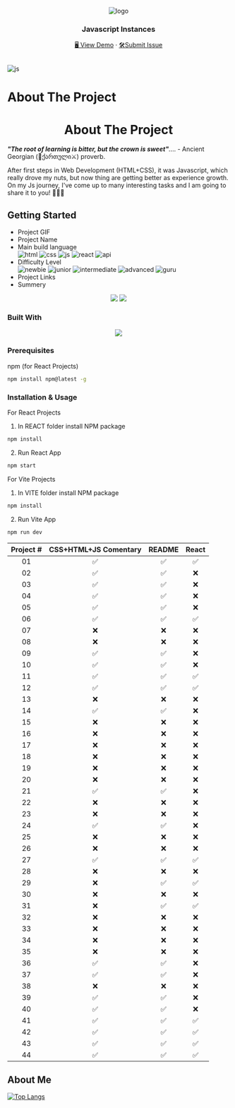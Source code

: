 <a name="readme-top"></a>
<div align="center">
 <img src="https://user-images.githubusercontent.com/79293287/230690583-935f9ece-4fc1-4f95-95e5-78fa5bf89b3e.png" alt="logo"><br/>
<h3 align="center">Javascript Instances</h3>
  <div align="center">
    <a href="https://gpx.ge/challenge/js/" target="_blank">🖥️ View Demo</a>
    ·
    <a href="https://github.com/tsotneforester/Javascript/issues">🛠Submit Issue</a>
  </div>
<br/>

</div>

![js](https://user-images.githubusercontent.com/79293287/230690681-18f9f658-7611-4280-aedf-088468960a12.gif)

# About The Project
<h1 align="center"> About The Project </h1> 

_**"The root of learning is bitter, but the crown is sweet"**_.... - Ancient Georgian (:bow_and_arrow:ქართული:crossed_swords:) proverb.

After first steps in Web Development (HTML+CSS), it was Javascript, which really drove my nuts, but now thing are getting better as experience growth. On my Js journey, I've come up to many interesting tasks and I am going to share it to you! :partying_face::partying_face::partying_face:

## Getting Started

- Project GIF
- Project Name
- Main build language  
![html](https://img.shields.io/badge/-HTML-6abecd "image")
![css](https://img.shields.io/badge/-CSS-3e54a3 "image")
![js](https://img.shields.io/badge/-Vanilla%20JS-cf6390 "image")
![react](https://img.shields.io/badge/-React-f4cf0c "image")
![api](https://img.shields.io/badge/-API-aad742 "image")
- Difficulty Level  
![newbie](https://img.shields.io/badge/%201%20-newbie-white?labelColor=6abecd "image")
![junior](https://img.shields.io/badge/%202%20-junior-white?labelColor=aad742 "image")
![intermediate](https://img.shields.io/badge/%203%20-intermediate-white?labelColor=f1b604 "image")
![advanced](https://img.shields.io/badge/%204%20-advanced-white?labelColor=bf4605 "image")
![guru](https://img.shields.io/badge/%205%20-guru-white?labelColor=ed2c49 "image")
- Project Links
- Summery

<div align="center">
 <img src="https://user-images.githubusercontent.com/79293287/230690673-ac25b7f0-b471-4be6-8c54-24f077d40c23.png" />
 <img src="https://user-images.githubusercontent.com/79293287/230690648-8c65bd88-363a-47dd-a97a-6f3ef3855a2b.png" />
</div>

### Built With

<p align="center">
  <a href="https://skillicons.dev">
    <img src="https://skills.thijs.gg/icons?i=js,html,css,sass,styledcomponents,react,codepen,figma,git,ps,vscode" />
  </a>
</p>


### Prerequisites
npm (for React Projects)
  ```sh
  npm install npm@latest -g
  ```

### Installation & Usage

For React Projects
  1. In REACT folder install NPM package
  ```sh
  npm install
  ```
  2. Run React App
  ```sh
  npm start
  ```

For Vite Projects
  1. In VITE folder install NPM package
  ```sh
  npm install
  ```
  2. Run Vite App
  ```sh
  npm run dev
  ```

|Project #|CSS+HTML+JS Comentary |README|React|
|:--:| :-----: | :-----: |:-----: |
|01|✅|✅|✅|
|02|✅|✅|❌|
|03|✅|✅|❌|
|04|✅|✅|❌|
|05|✅|✅|❌|
|06|✅|✅|✅|
|07|❌|❌|❌|
|08|❌|❌|❌|
|09|✅|✅|❌|
|10|✅|✅|❌|
|11|✅|✅|✅|
|12|✅|✅|✅|
|13|❌|❌|❌|
|14|✅|✅|❌|
|15|❌|❌|❌|
|16|❌|❌|❌|
|17|❌|❌|❌|
|18|❌|❌|❌|
|19|❌|❌|❌|
|20|❌|❌|❌|
|21|✅|✅|❌|
|22|❌|❌|❌|
|23|❌|❌|❌|
|24|✅|✅|❌|
|25|❌|❌|❌|
|26|❌|❌|❌|
|27|✅|✅|✅|
|28|❌|❌|❌|
|29|❌|✅|✅|
|30|❌|❌|❌|
|31|❌|✅|✅|
|32|❌|❌|❌|
|33|❌|❌|❌|
|34|❌|❌|❌|
|35|❌|❌|❌|
|36|✅|✅|❌|
|37|✅|✅|❌|
|38|❌|❌|❌|
|39|✅|✅|❌|
|40|✅|✅|❌|
|41|✅|✅|✅|
|42|✅|✅|✅|
|43|✅|✅|✅|
|44|✅|✅|✅|

<!-- |Project #|CSS+HTML+JS Comentary |README|React| -->


## About Me

[![Top Langs](http://github-profile-summary-cards.vercel.app/api/cards/profile-details?username=tsotneforester&theme=github_dark)](https://github.com/anuraghazra/github-readme-stats)


<!-- https://home.aveek.io/GitHub-Profile-Badges/ -->
